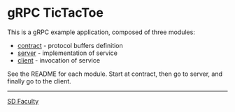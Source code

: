 # gRPC TicTacToe

This is a gRPC example application, composed of three modules:
- [contract](contract/) - protocol buffers definition
- [server](server/) - implementation of service
- [client](client/) - invocation of service

See the README for each module.
Start at contract, then go to server, and finally go to the client.

----

[SD Faculty](mailto:leic-sod@disciplinas.tecnico.ulisboa.pt)
